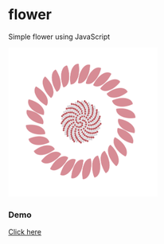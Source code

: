 # flower
Simple flower using JavaScript

<img src="/flower.png" style="width:300px ; height:300px" />

### Demo 
[Click here](https://carobarreirov.github.io/flower/)

